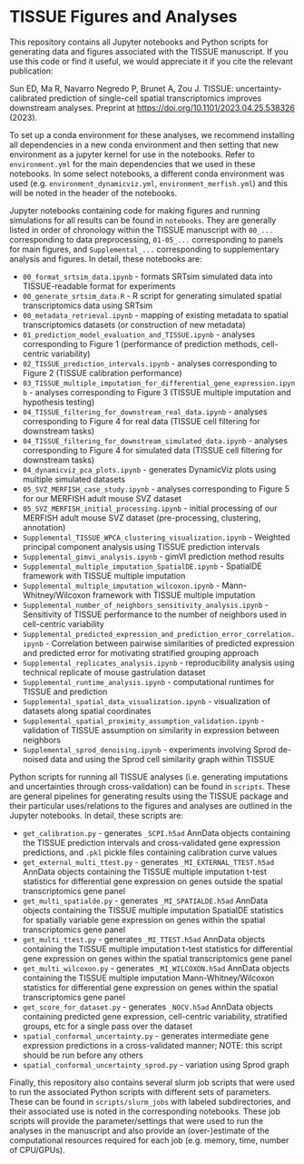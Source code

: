 # TISSUE Figures and Analyses
This repository contains all Jupyter notebooks and Python scripts for generating data and figures associated with the TISSUE manuscript. If you use this code or find it useful, we would appreciate it if you cite the relevant publication:

Sun ED, Ma R, Navarro Negredo P, Brunet A, Zou J. TISSUE: uncertainty-calibrated prediction of single-cell spatial transcriptomics improves downstream analyses.
Preprint at https://doi.org/10.1101/2023.04.25.538326 (2023).


To set up a conda environment for these analyses, we recommend installing all dependencies in a new conda environment and then setting that new environment as a jupyter kernel for use in the notebooks. Refer to ```environment.yml``` for the main dependencies that we used in these notebooks. In some select notebooks, a different conda environment was used (e.g. ```environment_dynamicviz.yml```, ```environment_merfish.yml```) and this will be noted in the header of the notebooks.

Jupyter notebooks containing code for making figures and running simulations for all results can be found in ```notebooks```. They are generally listed in order of chronology within the TISSUE manuscript with ```00_...``` corresponding to data preprocessing, ```01-05_...``` corresponding to panels for main figures, and ```Supplemental_...``` corresponding to supplementary analysis and figures. In detail, these notebooks are:
- ```00_format_srtsim_data.ipynb``` - formats SRTsim simulated data into TISSUE-readable format for experiments
- ```00_generate_srtsim_data.R``` - R script for generating simulated spatial transcriptomics data using SRTsim
- ```00_metadata_retrieval.ipynb``` - mapping of existing metadata to spatial transcriptomics datasets (or construction of new metadata)
- ```01_prediction_model_evaluation_and_TISSUE.ipynb``` - analyses corresponding to Figure 1 (performance of prediction methods, cell-centric variability)
- ```02_TISSUE_prediction_intervals.ipynb``` - analyses corresponding to Figure 2 (TISSUE calibration performance)
- ```03_TISSUE_multiple_imputation_for_differential_gene_expression.ipynb``` - analyses corresponding to Figure 3 (TISSUE multiple imputation and hypothesis testing)
- ```04_TISSUE_filtering_for_downstream_real_data.ipynb``` - analyses corresponding to Figure 4 for real data (TISSUE cell filtering for downstream tasks)
- ```04_TISSUE_filtering_for_downstream_simulated_data.ipynb``` - analyses corresponding to Figure 4 for simulated data (TISSUE cell filtering for downstream tasks)
- ```04_dynamicviz_pca_plots.ipynb``` - generates DynamicViz plots using multiple simulated datasets
- ```05_SVZ_MERFISH_case_study.ipynb``` - analyses corresponding to Figure 5 for our MERFISH adult mouse SVZ dataset
- ```05_SVZ_MERFISH_initial_processing.ipynb``` - initial processing of our MERFISH adult mouse SVZ dataset (pre-processing, clustering, annotation)
- ```Supplemental_TISSUE_WPCA_clustering_visualization.ipynb``` - Weighted principal component analysis using TISSUE prediction intervals
- ```Supplemental_gimvi_analysis.ipynb``` - gimVI prediction method results
- ```Supplemental_multiple_imputation_SpatialDE.ipynb``` - SpatialDE framework with TISSUE multiple imputation
- ```Supplemental_multiple_imputation_wilcoxon.ipynb``` - Mann-Whitney/Wilcoxon framework with TISSUE multiple imputation
- ```Supplemental_number_of_neighbors_sensitivity_analysis.ipynb``` - Sensitivity of TISSUE performance to the number of neighbors used in cell-centric variability
- ```Supplemental_predicted_expression_and_prediction_error_correlation.ipynb``` - Correlation between pairwise similarities of predicted expression and predicted error for motivating stratified grouping approach
- ```Supplemental_replicates_analysis.ipynb``` - reproducibility analysis using technical replicate of mouse gastrulation dataset
- ```Supplemental_runtime_analysis.ipynb``` - computational runtimes for TISSUE and prediction
- ```Supplemental_spatial_data_visualization.ipynb``` - visualization of datasets along spatial coordinates
- ```Supplemental_spatial_proximity_assumption_validation.ipynb``` - validation of TISSUE assumption on similarity in expression between neighbors
- ```Supplemental_sprod_denoising.ipynb``` - experiments involving Sprod de-noised data and using the Sprod cell similarity graph within TISSUE

Python scripts for running all TISSUE analyses (i.e. generating imputations and uncertainties through cross-validation) can be found in ```scripts```. These are general pipelines for generating results using the TISSUE package and their particular uses/relations to the figures and analyses are outlined in the Jupyter notebooks. In detail, these scripts are:
- ```get_calibration.py``` - generates ```_SCPI.h5ad``` AnnData objects containing the TISSUE prediction intervals and cross-validated gene expression predictions, and ```.pkl``` pickle files containing calibration curve values
- ```get_external_multi_ttest.py``` - generates ```_MI_EXTERNAL_TTEST.h5ad``` AnnData objects containing the TISSUE multiple imputation t-test statistics for differential gene expression on genes outside the spatial transcriptomics gene panel
- ```get_multi_spatialde.py``` - generates ```_MI_SPATIALDE.h5ad``` AnnData objects containing the TISSUE multiple imputation SpatialDE statistics for spatially variable gene expression on genes within the spatial transcriptomics gene panel
- ```get_multi_ttest.py``` - generates ```_MI_TTEST.h5ad``` AnnData objects containing the TISSUE multiple imputation t-test statistics for differential gene expression on genes within the spatial transcriptomics gene panel
- ```get_multi_wilcoxon.py``` - generates ```_MI_WILCOXON.h5ad``` AnnData objects containing the TISSUE multiple imputation Mann-Whitney/Wilcoxon statistics for differential gene expression on genes within the spatial transcriptomics gene panel
- ```get_score_for_dataset.py``` - generates ```_NOCV.h5ad``` AnnData objects containing predicted gene expression, cell-centric variability, stratified groups, etc for a single pass over the dataset
- ```spatial_conformal_uncertainty.py``` - generates intermediate gene expression predictions in a cross-validated manner; NOTE: this script should be run before any others
- ```spatial_conformal_uncertainty_sprod.py``` - variation using Sprod graph

Finally, this repository also contains several slurm job scripts that were used to run the associated Python scripts with different sets of parameters. These can be found in ```scripts/slurm_jobs``` with labeled subdirectories, and their associated use is noted in the corresponding notebooks. These job scripts will provide the parameter/settings that were used to run the analyses in the manuscript and also provide an (over-)estimate of the computational resources required for each job (e.g. memory, time, number of CPU/GPUs).